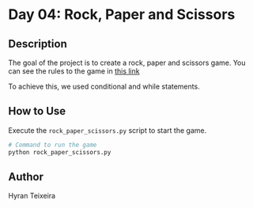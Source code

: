 # Day 04: Rock, Paper and Scissors

## Description
The goal of the project is to create a rock, paper and scissors game. You can see the rules to the game in [this link](https://cs.stanford.edu/people/eroberts/courses/soco/projects/1998-99/game-theory/psr.html#:~:text=Rock%2C%20Paper%2C%20Scissors,beats%20rock%20by%20covering%20it.)

To achieve this, we used conditional and while statements.

## How to Use
Execute the `rock_paper_scissors.py` script to start the game.

```sh
# Command to run the game
python rock_paper_scissors.py
```

## Author
Hyran Teixeira